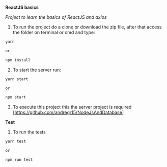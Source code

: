 **ReactJS basics**

*Project to learn the basics of ReactJS and axios*

1. To run the project do a clone or download the zip file, after that access the folder on terminal
or cmd and type:

```bash
yarn

or

npm install
```

2. To start the server run:

```bash
yarn start

or

npm start
```

3. To execute this project this the server project is required [https://github.com/andregr15/NodeJsAndDatabase]


**Test**

1. To run the tests

```bash
yarn test

or

npm run test
```
